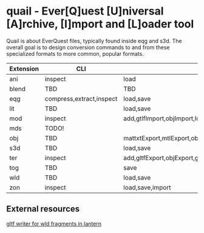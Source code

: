 # quail - Ever[Q]uest [U]niversal [A]rchive, [I]mport and [L]oader tool

Quail is about EverQuest files, typically found inside eqg and s3d. The overall goal is to design conversion commands to and from these specialized formats to more common, popular formats.

Extension|CLI|Library
---|---|---
ani|inspect|load
blend|TBD|TBD
eqg|compress,extract,inspect|load,save
lit|TBD|load,save
mod|inspect|add,gtlfImport,objImport,load,save
mds|TODO!|
obj|TBD|mattxtExport,mtlExport,objExport,export,mattxtImport,mtlImport,objImport,import
s3d|TBD|load,save
ter|inspect|add,gltfExport,objExport,gltfImport,objImport,load,save
tog|TBD|save
wld|TBD|load,save
zon|inspect|load,save,import

## External resources

[gltf writer for wld fragments in lantern](https://github.com/vermadas/LanternExtractor/blob/vermadas/multi_inject/LanternExtractor/EQ/Wld/Exporters/GltfWriter.cs)